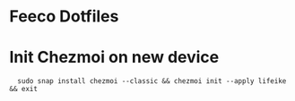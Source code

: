 # Feeco Dotfiles


# Init Chezmoi on new device
```
  sudo snap install chezmoi --classic && chezmoi init --apply lifeike && exit 
```
